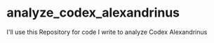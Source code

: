 # analyze_codex_alexandrinus
I'll use this Repository for code I write to analyze Codex Alexandrinus
